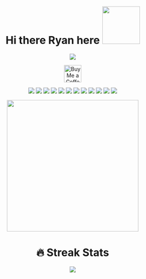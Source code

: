 <!--HEADING NAME-->
<div align="center">

<h1>Hi there Ryan here <img src="https://media.giphy.com/media/eNwO33cDf7H60uqErv/giphy.gif" width="100" height="100"/></h1>

<!--HEADING DESCRIPTION-->
<a href="https://github.com/search?q=rfcho322"><img src="https://readme-typing-svg.demolab.com?font=IBM+Plex+Mono&size=30&pause=3000&color=F9BC2F&center=true&width=700&lines=Full-stack+web+developer;Freelancer;Always+curious%2C+learning+never+stops;Coffee+lover"/></a>
  
<a href='https://ko-fi.com/rfcho322' target='_blank'><img height='35' style='border:0px;height:46px;' src='https://az743702.vo.msecnd.net/cdn/kofi3.png?v=0' border='0' alt='Buy Me a Coffee at ko-fi.com' />
  
<a href="https://github.com/search?q=rfcho322"><img src="https://custom-icon-badges.demolab.com/badge/PHP-7571B4.svg?style=flat-square&logo=php-white"/></a>
<a href="https://github.com/search?q=rfcho322"><img src="https://custom-icon-badges.demolab.com/badge/MYSQL-007A84.svg?style=flat-square&logo=mysql-icon"/></a>
<a href="https://github.com/search?q=rfcho322"><img src="https://custom-icon-badges.demolab.com/badge/Bootstrap-8E49B5.svg?style=flat-square&logo=bootstrap-logo"/></a>
<a href="https://github.com/search?q=rfcho322"><img src="https://custom-icon-badges.demolab.com/badge/HTML-DE6935.svg?style=flat-square&logo=html-logo"/></a>
<a href="https://github.com/search?q=rfcho322"><img src="https://custom-icon-badges.demolab.com/badge/CSS-3A61F9.svg?style=flat-square&logo=css-logo"/></a>
<a href="https://github.com/search?q=rfcho322"><img src="https://custom-icon-badges.demolab.com/badge/JavaScript-F3DE57.svg?style=flat-square&logo=JS-black-logo"/></a>
<a href="https://github.com/search?q=rfcho322"><img src="https://custom-icon-badges.demolab.com/badge/React-218AAB?style=flat-square&logo=react&logoColor=white"/></a>
<a href="https://github.com/search?q=rfcho322"><img src="https://custom-icon-badges.demolab.com/badge/NodeJS-3B7F3A?style=flat-square&logo=nodedotjs&logoColor=white"/></a>
<a href="https://github.com/search?q=rfcho322"><img src="https://custom-icon-badges.demolab.com/badge/Express-FFFFFF?style=flat-square&logo=express&logoColor=black"/></a>
<a href="https://github.com/search?q=rfcho322"><img src="https://custom-icon-badges.demolab.com/badge/jQuery-FFFFFF?style=flat-square&logo=jquery&logoColor=blue"/></a>
<a href="https://github.com/search?q=rfcho322"><img src="https://custom-icon-badges.demolab.com/badge/MongoDb-001C29?style=flat-square&logo=mongodb&logoColor=green"/></a>
<a href="https://github.com/search?q=rfcho322"><img src="https://custom-icon-badges.demolab.com/badge/SASS-C5669C?style=flat-square&logo=sass&logoColor=white"/></a>
  
<img src="https://c.tenor.com/qJ5evVs-_uUAAAAC/coding.gif" width="350" />

</div>

<!--
**rfcho322/rfcho322** is a ✨ _special_ ✨ repository because its `README.md` (this file) appears on your GitHub profile.

Here are some ideas to get you started:

- 🔭 I’m currently working on ...
- 🌱 I’m currently learning ...
- 👯 I’m looking to collaborate on ...
- 🤔 I’m looking for help with ...
- 💬 Ask me about ...
- 📫 How to reach me: ...
- 😄 Pronouns: ...
- ⚡ Fun fact: ...
-->

<h1 align="center"> 🔥 Streak Stats </h1>
<div align="center"> 
  <img src="https://streak-stats.demolab.com?user=rfcho322&theme=gruvbox&hide_border=true"/> 
</div>
